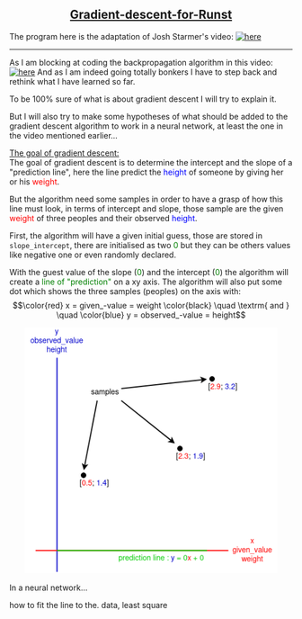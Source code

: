  <center><h2><ins>Gradient-descent-for-Runst</ins></h2></center>

The program here is the adaptation of Josh Starmer's video:
[![here](https://img.youtube.com/vi/sDv4f4s2SB8&t/0.jpg)](https://www.youtube.com/watch?v=sDv4f4s2SB8&t)

___

As I am blocking at coding the backpropagation algorithm in this video:
[![here](https://img.youtube.com/vi/GKZoOHXGcLo&t/0.jpg)](https://www.youtube.com/watch?v=GKZoOHXGcLo&t)
And as I am indeed going totally bonkers I have to step back and rethink what I have learned so far.

To be 100% sure of what is about gradient descent I will try to explain it.

But I will also try to make some hypotheses of what should be added to the gradient descent algorithm to work in a neural network, at least the one in the video mentioned earlier...

<ins>The goal of gradient descent:</ins>\
The goal of gradient descent is to determine the intercept and the slope of a "prediction line", here the line predict the <span style="color:blue">height</span> of someone by giving her or his <span style="color:red">weight</span>.

But the algorithm need some samples in order to have a grasp of how this line must look, in terms of intercept and slope, those sample are the given <span style="color:red">weight</span> of three peoples and their observed <span style="color:blue">height</span>.

First, the algorithm will have a given initial guess, those are stored in ```slope_intercept```, there are initialised as two <span style="color:green">0</span> but they can be others values like negative one or even randomly declared.

With the guest value of the slope (<span style="color:green">0</span>) and the intercept (<span style="color:green">0</span>) the algorithm will create a <span style="color:green">line of "prediction"</span> on a xy axis. The algorithm will also put some dot which shows the three samples (peoples) on the axis with: 
$$\color{red} x = given_-value = weight \color{black} \quad \textrm{ and } \quad \color{blue} y = observed_-value = height$$

<p align="center">
    <img src="images/begining.png" width="450"/>
</p>



In a neural network...

how to fit the line to the. data, least square

